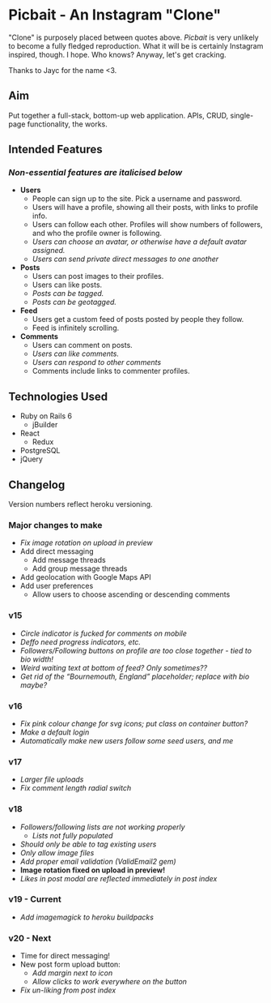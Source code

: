 # Picbait - An Instagram "Clone"

"Clone" is purposely placed between quotes above. _Picbait_ is very unlikely to become a fully fledged reproduction. What it will be is certainly Instagram inspired, though. I hope. Who knows? Anyway, let's get cracking.

Thanks to Jayc for the name <3.

## Aim

Put together a full-stack, bottom-up web application. APIs, CRUD, single-page functionality, the works.

## Intended Features

### _Non-essential features are italicised below_

- **Users**
  - People can sign up to the site. Pick a username and password.
  - Users will have a profile, showing all their posts, with links to profile info.
  - Users can follow each other. Profiles will show numbers of followers, and who the profile owner is following.
  - _Users can choose an avatar, or otherwise have a default avatar assigned._
  - _Users can send private direct messages to one another_
- **Posts**
  - Users can post images to their profiles.
  - Users can like posts.
  - _Posts can be tagged._
  - _Posts can be geotagged._
- **Feed**
  - Users get a custom feed of posts posted by people they follow.
  - Feed is infinitely scrolling.
- **Comments**
  - Users can comment on posts.
  - _Users can like comments._
  - _Users can respond to other comments_
  - Comments include links to commenter profiles.

## Technologies Used

- Ruby on Rails 6
  - jBuilder
- React
  - Redux
- PostgreSQL
- jQuery

## Changelog

Version numbers reflect heroku versioning.

### Major changes to make

- _Fix image rotation on upload in preview_
- Add direct messaging
  - Add message threads
  - Add group message threads
- Add geolocation with Google Maps API
- Add user preferences
  - Allow users to choose ascending or descending comments

### v15

- _Circle indicator is fucked for comments on mobile_
- _Deffo need progress indicators, etc._
- _Followers/Following buttons on profile are too close together - tied to bio width!_
- _Weird waiting text at bottom of feed? Only sometimes??_
- _Get rid of the “Bournemouth, England” placeholder; replace with bio maybe?_

### v16

- _Fix pink colour change for svg icons; put class on container button?_
- _Make a default login_
- _Automatically make new users follow some seed users, and me_

### v17

- _Larger file uploads_
- _Fix comment length radial switch_

### v18

- _Followers/following lists are not working properly_
  - _Lists not fully populated_
- _Should only be able to tag existing users_
- _Only allow image files_
- _Add proper email validation (ValidEmail2 gem)_
- **Image rotation fixed on upload in preview!**
- _Likes in post modal are reflected immediately in post index_

### v19 - Current

- _Add imagemagick to heroku buildpacks_

### v20 - Next

- Time for direct messaging!
- New post form upload button:
  - _Add margin next to icon_
  - _Allow clicks to work everywhere on the button_
- _Fix un-liking from post index_

<!-- This README would normally document whatever steps are necessary to get the
application up and running.

Things you may want to cover:

- Ruby version

- System dependencies

- Configuration

- Database creation

- Database initialization

- How to run the test suite

- Services (job queues, cache servers, search engines, etc.)

- Deployment instructions

- ... -->
